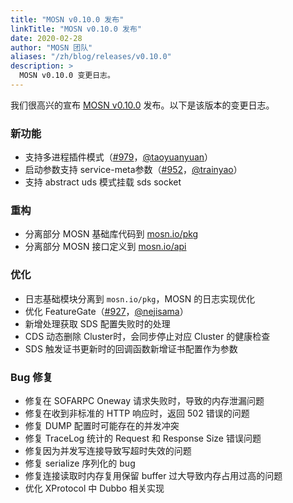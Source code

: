 ```yaml
---
title: "MOSN v0.10.0 发布"
linkTitle: "MOSN v0.10.0 发布"
date: 2020-02-28
author: "MOSN 团队"
aliases: "/zh/blog/releases/v0.10.0"
description: >
  MOSN v0.10.0 变更日志。
---
```


我们很高兴的宣布 [MOSN v0.10.0](https://github.com/mosn/mosn/releases/tag/v0.10.0) 发布。以下是该版本的变更日志。

### 新功能

- 支持多进程插件模式（[#979](https://github.com/mosn/mosn/pull/979)，[@taoyuanyuan](https://github.com/taoyuanyuan)）
- 启动参数支持 service-meta参数（[#952](https://github.com/mosn/mosn/pull/952)，[@trainyao](https://github.com/trainyao)）
- 支持 abstract uds 模式挂载 sds socket

### 重构

- 分离部分 MOSN 基础库代码到 [mosn.io/pkg](https://github.com/mosn/pkg)
- 分离部分 MOSN 接口定义到 [mosn.io/api](https://github.com/mosn/api)

### 优化

- 日志基础模块分离到 `mosn.io/pkg`，MOSN 的日志实现优化
- 优化 FeatureGate（[#927](https://github.com/mosn/mosn/pull/927)，[@nejisama](https://github.com/nejisama)）
- 新增处理获取 SDS 配置失败时的处理
- CDS 动态删除 Cluster时，会同步停止对应 Cluster 的健康检查
- SDS 触发证书更新时的回调函数新增证书配置作为参数

### Bug 修复

- 修复在 SOFARPC Oneway 请求失败时，导致的内存泄漏问题
- 修复在收到非标准的 HTTP 响应时，返回 502 错误的问题
- 修复 DUMP 配置时可能存在的并发冲突
- 修复 TraceLog 统计的 Request 和 Response Size 错误问题
- 修复因为并发写连接导致写超时失效的问题
- 修复 serialize 序列化的 bug
- 修复连接读取时内存复用保留 buffer 过大导致内存占用过高的问题
- 优化 XProtocol 中 Dubbo 相关实现

